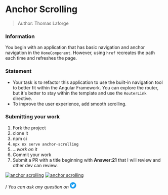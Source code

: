 <h1>Anchor Scrolling</h1>

> Author: Thomas Laforge

### Information

You begin with an application that has basic navigation and anchor navigation in the `HomeComponent`. However, using `href` recreates the path each time and refreshes the page.

### Statement

- Your task is to refactor this application to use the built-in navigation tool to better fit within the Angular Framework. You can explore the router, but it's better to stay within the template and use the `RouterLink` directive.
- To improve the user experience, add smooth scrolling.

### Submitting your work

1. Fork the project
2. clone it
3. npm ci
4. `npx nx serve anchor-scrolling`
5. _...work on it_
6. Commit your work
7. Submit a PR with a title beginning with **Answer:21** that I will review and other dev can review.

<a href="https://github.com/tomalaforge/angular-challenges/pulls?q=label%3A21+label%3Aanswer"><img src="https://img.shields.io/badge/-Solutions-green" alt="anchor scrolling"/></a>
<a href='https://github.com/tomalaforge/angular-challenges/pulls?q=label%3A21+label%3A"answer+author"'><img src="https://img.shields.io/badge/-Author solution-important" alt="anchor scrolling"/></a>

<!-- <a href="{Blog post url}" target="_blank" rel="noopener noreferrer"><img src="https://img.shields.io/badge/-Blog post explanation-blue" alt="DI blog article"/></a> -->

/
_You can ask any question on_ <a href="https://twitter.com/laforge_toma" target="_blank" rel="noopener noreferrer"><img src="./../../logo/twitter.svg" height=20px alt="twitter"/></a>
